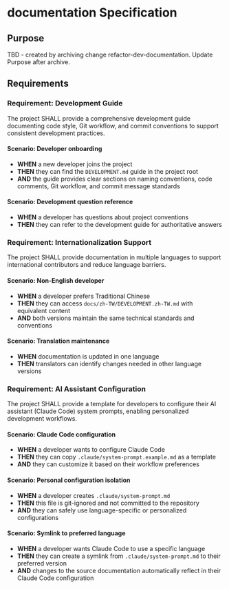 # documentation Specification

## Purpose
TBD - created by archiving change refactor-dev-documentation. Update Purpose after archive.
## Requirements
### Requirement: Development Guide
The project SHALL provide a comprehensive development guide documenting code style, Git workflow, and commit conventions to support consistent development practices.

#### Scenario: Developer onboarding
- **WHEN** a new developer joins the project
- **THEN** they can find the `DEVELOPMENT.md` guide in the project root
- **AND** the guide provides clear sections on naming conventions, code comments, Git workflow, and commit message standards

#### Scenario: Development question reference
- **WHEN** a developer has questions about project conventions
- **THEN** they can refer to the development guide for authoritative answers

### Requirement: Internationalization Support
The project SHALL provide documentation in multiple languages to support international contributors and reduce language barriers.

#### Scenario: Non-English developer
- **WHEN** a developer prefers Traditional Chinese
- **THEN** they can access `docs/zh-TW/DEVELOPMENT.zh-TW.md` with equivalent content
- **AND** both versions maintain the same technical standards and conventions

#### Scenario: Translation maintenance
- **WHEN** documentation is updated in one language
- **THEN** translators can identify changes needed in other language versions

### Requirement: AI Assistant Configuration
The project SHALL provide a template for developers to configure their AI assistant (Claude Code) system prompts, enabling personalized development workflows.

#### Scenario: Claude Code configuration
- **WHEN** a developer wants to configure Claude Code
- **THEN** they can copy `.claude/system-prompt.example.md` as a template
- **AND** they can customize it based on their workflow preferences

#### Scenario: Personal configuration isolation
- **WHEN** a developer creates `.claude/system-prompt.md`
- **THEN** this file is git-ignored and not committed to the repository
- **AND** they can safely use language-specific or personalized configurations

#### Scenario: Symlink to preferred language
- **WHEN** a developer wants Claude Code to use a specific language
- **THEN** they can create a symlink from `.claude/system-prompt.md` to their preferred version
- **AND** changes to the source documentation automatically reflect in their Claude Code configuration

